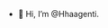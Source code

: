 - 👋 Hi, I’m @Hhaagenti.

<!---
Hhaagenti/Hhaagenti is a ✨ special ✨ repository because its `README.md` (this file) appears on your GitHub profile.
You can click the Preview link to take a look at your changes.
--->
